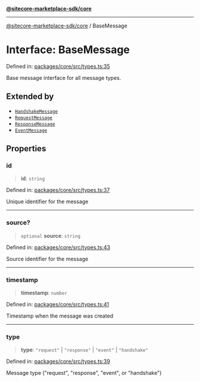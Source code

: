 [**@sitecore-marketplace-sdk/core**](../README.md)

***

[@sitecore-marketplace-sdk/core](../README.md) / BaseMessage

# Interface: BaseMessage

Defined in: [packages/core/src/types.ts:35](https://github.com/Sitecore/marketplace-sdk/blob/893df143248e67d8c66e942a96045542130259a0/packages/core/src/types.ts#L35)

Base message interface for all message types.

## Extended by

- [`HandshakeMessage`](HandshakeMessage.md)
- [`RequestMessage`](RequestMessage.md)
- [`ResponseMessage`](ResponseMessage.md)
- [`EventMessage`](EventMessage.md)

## Properties

### id

> **id**: `string`

Defined in: [packages/core/src/types.ts:37](https://github.com/Sitecore/marketplace-sdk/blob/893df143248e67d8c66e942a96045542130259a0/packages/core/src/types.ts#L37)

Unique identifier for the message

***

### source?

> `optional` **source**: `string`

Defined in: [packages/core/src/types.ts:43](https://github.com/Sitecore/marketplace-sdk/blob/893df143248e67d8c66e942a96045542130259a0/packages/core/src/types.ts#L43)

Source identifier for the message

***

### timestamp

> **timestamp**: `number`

Defined in: [packages/core/src/types.ts:41](https://github.com/Sitecore/marketplace-sdk/blob/893df143248e67d8c66e942a96045542130259a0/packages/core/src/types.ts#L41)

Timestamp when the message was created

***

### type

> **type**: `"request"` \| `"response"` \| `"event"` \| `"handshake"`

Defined in: [packages/core/src/types.ts:39](https://github.com/Sitecore/marketplace-sdk/blob/893df143248e67d8c66e942a96045542130259a0/packages/core/src/types.ts#L39)

Message type ("request", "response", "event", or "handshake")
